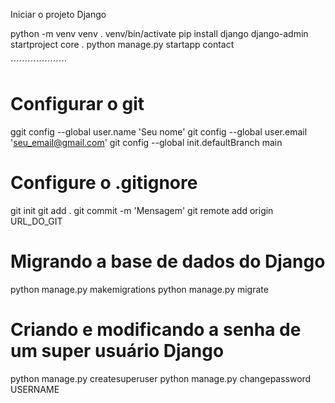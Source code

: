 Iniciar o projeto Django

python -m venv venv
. venv/bin/activate
pip install django
django-admin startproject core .
python manage.py startapp contact

´´´´´´´´´´´´´´´´´´´´
# Configurar o git

ggit config --global user.name 'Seu nome'
git config --global user.email 'seu_email@gmail.com'
git config --global init.defaultBranch main
# Configure o .gitignore
git init
git add .
git commit -m 'Mensagem'
git remote add origin URL_DO_GIT

# Migrando a base de dados do Django
python manage.py makemigrations
python manage.py migrate

# Criando e modificando a senha de um super usuário Django
python manage.py createsuperuser
python manage.py changepassword USERNAME
